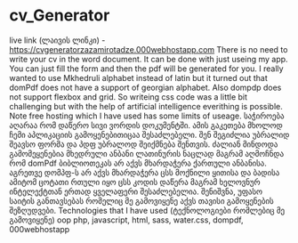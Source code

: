 # cv_Generator
live link (ლაივის ლინკი) - https://cvgeneratorzazamirotadze.000webhostapp.com
There is no need to write your cv in the word document. It can be done with just useing my app. You can just fill the form 
and then the pdf will be generated for you. I really wanted to use Mkhedruli alphabet instead of latin but it turned out that domPdf does 
not have a support of georgian alphabet. Also dompdp does not support flexbox and grid. So writeing css code was a little bit challenging but
with the help of artificial intelligence everithing is possible. Note free hosting which I have used has some limits of useage. 
საჭიროება აღარაა რომ დაწერო სივი ვორდის დოკუმენტში. ამის გაკეთება მხოლოდ ჩემი აპლიკაციის გამოყენებითიცაა შესაძლებელი. 
შენ შეგიძლია უბრალიდ შეავსო ფორმა და პდფ უბრალოდ შეიქმნება შენთვის. ძალიან მინდოდა გამომეყენებია მხედრული ანბანი ლათინურის ნაცლად
მაგრამ აღმოჩნდა რომ domPdf ბიბლიოთეკას არ აქვს მხარდაჭერა ქართული ანბანისა. აგრეთვე დომპფ-ს არ აქვს მხარდაჭერა ცსს მოქნილი ყითისა 
და ბადისა ამიტომ ცოტათი რთული იყო ცსს კოდის დაწერა მაგრამ ხელოვნურ ინტელექტთან ერთად ყველაფერი შესაძლებელია. შენიშვნა, უფასო საიტის
განთავსებას რომელიც მე გამოვიყენე აქვს თავისი გამოყენების შეზღუდვები. 
Technologies that I have used (ტექნოლოგიები რომლებიც მე გამოვიყენე)
oop php, javascript, html, sass, water.css, dompdf, 000webhostapp 
